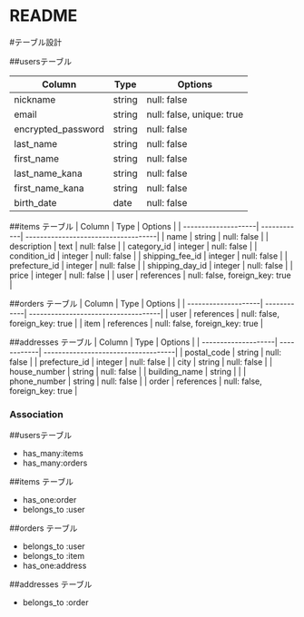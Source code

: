 # README



#テーブル設計

##usersテーブル

| Column              | Type        | Options                             |
| --------------------| ------------| ------------------------------------|
| nickname            | string      | null: false                         |
| email               | string      | null: false, unique:  true          |
| encrypted_password  | string      | null: false                         |
| last_name           | string      | null: false                         |
| first_name          | string      | null: false                         |
| last_name_kana      | string      | null: false                         |
| first_name_kana     | string      | null: false                         |
| birth_date          | date        | null: false                         |


##items テーブル
| Column              | Type        | Options                             |
| --------------------| ------------| ------------------------------------|
| name                | string      | null: false                         |
| description         | text        | null: false                         |
| category_id         | integer     | null: false                         |
| condition_id        | integer     | null: false                         |
| shipping_fee_id     | integer     | null: false                         |
| prefecture_id       | integer     | null: false                         |
| shipping_day_id     | integer     | null: false                         |
| price               | integer     | null: false                         |
| user                | references  | null: false,  foreign_key:  true    |


##orders テーブル
| Column              | Type        | Options                             |
| --------------------| ------------| ------------------------------------|
| user                | references  | null: false,  foreign_key:  true    |
| item                | references  | null: false,  foreign_key:  true    |


##addresses テーブル
| Column              | Type        | Options                             |
| --------------------| ------------| ------------------------------------|
| postal_code         | string      | null: false                         |
| prefecture_id       | integer     | null: false                         |
| city                | string      | null: false                         |
| house_number        | string      | null: false                         |
| building_name       | string      |                                     |
| phone_number        | string      | null: false                         |
| order               | references  | null: false,  foreign_key:  true    |


### Association
##usersテーブル
- has_many:items
- has_many:orders

##items テーブル
- has_one:order
- belongs_to :user

##orders テーブル
- belongs_to :user
- belongs_to :item
- has_one:address

##addresses テーブル
- belongs_to :order